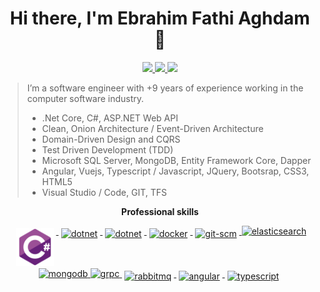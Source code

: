 <h1 align="center">Hi there, I'm Ebrahim Fathi Aghdam 👋</h1>

<p align="center"> 

 <a href="https://github.com/efathiaghdam" alt="efathiaghdam github">
   <img src="https://img.shields.io/badge/-@efathiaghdam-%23181717?style=flat-square&logo=github" />
 </a>
 <a href="https://www.linkedin.com/in/efathiaghdam/" alt="efathiaghdam linkedin">
   <img src="https://img.shields.io/badge/-efathiaghdam-blue?style=flat-square&logo=Linkedin&logoColor=white&link=https://www.linkedin.com/in/efathiaghdam" />
 </a>
 <a href="https://efathiaghdam.com" alt="efathiaghdam blog">
   <img src="https://img.shields.io/badge/efathiaghdam.com-brightgreen?style=flat-square" />
 </a>
</p>
<blockquote>
<p dir="auto">I’m a software engineer with +9 years of experience working in the computer software industry.</p>
 <ul dir="auto">
<li>.Net Core, C#, ASP.NET Web API</li>
<li>Clean, Onion Architecture / Event-Driven Architecture</li>
<li>Domain-Driven Design and CQRS</li>
<li>Test Driven Development (TDD)</li>
<li>Microsoft SQL Server, MongoDB, Entity Framework Core, Dapper</li>
<li>Angular, Vuejs, Typescript / Javascript, JQuery, Bootsrap, CSS3, HTML5</li>
<li>Visual Studio / Code, GIT, TFS</li>
</ul>
</blockquote>

<p align="center"> 
 <strong>
  Professional skills
  </strong>
</p>

<p align="center">
    <a href="https://dotnet.microsoft.com/">
    <img src="https://raw.githubusercontent.com/devicons/devicon/master/icons/csharp/csharp-original.svg" alt="csharp" height="60" style="vertical-align:top; margin:4px;"
  </a>
  <a href="https://dotnet.microsoft.com/">
    <img src="https://www.vectorlogo.zone/logos/dotnet/dotnet-ar21.svg" height="60px" alt="dotnet" style="vertical-align:top; margin:4px;">
  </a>
  <a href="https://dotnet.microsoft.com/">
    <img src="https://upload.wikimedia.org/wikipedia/commons/e/ee/.NET_Core_Logo.svg" height="60px" alt="dotnet" style="vertical-align:top; margin:4px;">
  </a>
   <a href="https://hub.docker.com/">
    <img src="https://www.vectorlogo.zone/logos/docker/docker-ar21.svg" height="60px" alt="docker" style="vertical-align:top; margin:4px">
  </a>
  <a href="https://www.git.com">
    <img src="https://www.vectorlogo.zone/logos/git-scm/git-scm-ar21.svg" height="60px" alt="git-scm" style="vertical-align:top; margin:4px">
  </a>
  <a href="https://www.elastic.co" rel="nofollow">
     <img src="https://camo.githubusercontent.com/534ac21aa895014c73aba5aa777bc6160206263ede12ba516014d671376301f5/68747470733a2f2f7777772e766563746f726c6f676f2e7a6f6e652f6c6f676f732f656c61737469632f656c61737469632d617232312e737667" alt="elasticsearch" data-canonical-src="https://www.vectorlogo.zone/logos/elastic/elastic-ar21.svg" style="max-width: 100%;">
  </a>
   <a href="https://www.mongodb.com/" rel="nofollow">
     <img src="https://camo.githubusercontent.com/51ab47b87f7b0b3dd0bf4e48ec5129ba7c5b5296e8e8b8c61d61a0018a753d3c/68747470733a2f2f7777772e766563746f726c6f676f2e7a6f6e652f6c6f676f732f6d6f6e676f64622f6d6f6e676f64622d617232312e737667" alt="mongodb" data-canonical-src="https://www.vectorlogo.zone/logos/mongodb/mongodb-ar21.svg" style="max-width: 100%;">
  </a>
   <a href="https://grpc.io/" rel="nofollow">
    <img src="https://camo.githubusercontent.com/f5fc77b9df972837a675a5a42223da882dad9c690c3f6be3d10a069fe7dd6f41/68747470733a2f2f7777772e766563746f726c6f676f2e7a6f6e652f6c6f676f732f67727063696f2f67727063696f2d617232312e737667" alt="grpc" data-canonical-src="https://www.vectorlogo.zone/logos/grpcio/grpcio-ar21.svg" style="max-width: 100%;">
  </a>
  <a href="https://www.rabbitmq.com">
    <img src="https://www.vectorlogo.zone/logos/rabbitmq/rabbitmq-ar21.svg" height="60px" alt="rabbitmq" style="vertical-align:top; margin:4px">
  </a>
  <a href="https://angular.io">
    <img src="https://www.vectorlogo.zone/logos/angular/angular-ar21.svg" height="60px" alt="angular" style="vertical-align:top; margin:4px;">
  </a>
  <a href="https://www.typescriptlang.org/">
    <img src="https://www.vectorlogo.zone/logos/typescriptlang/typescriptlang-ar21.svg" height="60px" alt="typescript" style="vertical-align:top; margin:4px;">
  </a>  
</p>
<br/>
